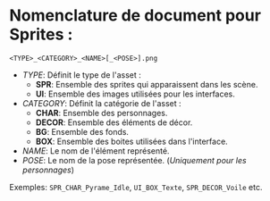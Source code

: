 # Nomenclature de document pour Sprites :

`<TYPE>_<CATEGORY>_<NAME>[_<POSE>].png`

- *TYPE*: Définit le type de l'asset :
  - **SPR**:  Ensemble des sprites qui apparaissent dans les scène.
  - **UI**: Ensemble des images utilisées pour les interfaces.
- *CATEGORY*: Définit la catégorie de l'asset :
  - **CHAR**: Ensemble des personnages.
  - **DECOR**: Ensemble des éléments de décor.
  - **BG**: Ensemble des fonds.
  - **BOX**: Ensemble des boites utilisées dans l'interface.
- *NAME*: Le nom de l'élément représenté.
- *POSE*: Le nom de la pose représentée. (*Uniquement pour les personnages*)

Exemples: `SPR_CHAR_Pyrame_Idle`, `UI_BOX_Texte`, `SPR_DECOR_Voile` etc.